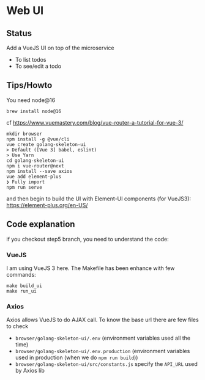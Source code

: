 # Web UI

## Status

Add a VueJS UI on top of the microservice
- To list todos
- To see/edit a todo

## Tips/Howto

You need node@16
```
brew install node@16
```

cf https://www.vuemastery.com/blog/vue-router-a-tutorial-for-vue-3/

```
mkdir browser
npm install -g @vue/cli
vue create golang-skeleton-ui
> Default ([Vue 3] babel, eslint) 
> Use Yarn
cd golang-skeleton-ui
npm i vue-router@next
npm install --save axios
vue add element-plus
❯ Fully import 
npm run serve
```

and then begin to build the UI with Element-UI components (for VueJS3): https://element-plus.org/en-US/


## Code explanation

if you checkout step5 branch, you need to understand the code:

### VueJS

I am using VueJS 3 here.
The Makefile has been enhance with few commands:

```
make build_ui
make run_ui
```

### Axios

Axios allows VueJS to do AJAX call. To know the base url there are few files to check
- `browser/golang-skeleton-ui/.env` (environment variables used all the time)
- `browser/golang-skeleton-ui/.env.production` (environment variables used in production (when we do `npm run build`))
- `browser/golang-skeleton-ui/src/constants.js` specify the `API_URL` used by Axios lib
